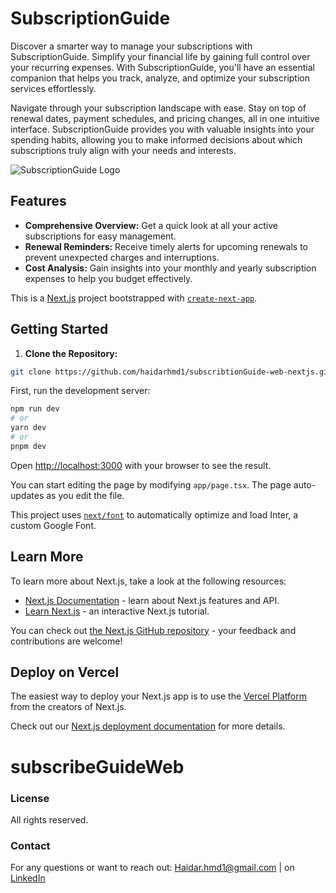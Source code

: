 # SubscriptionGuide

Discover a smarter way to manage your subscriptions with SubscriptionGuide. Simplify your financial life by gaining full control over your recurring expenses. With SubscriptionGuide, you'll have an essential companion that helps you track, analyze, and optimize your subscription services effortlessly.

Navigate through your subscription landscape with ease. Stay on top of renewal dates, payment schedules, and pricing changes, all in one intuitive interface. SubscriptionGuide provides you with valuable insights into your spending habits, allowing you to make informed decisions about which subscriptions truly align with your needs and interests.

![SubscriptionGuide Logo](/path/to/logo.png)

## Features

- **Comprehensive Overview:** Get a quick look at all your active subscriptions for easy management.
- **Renewal Reminders:** Receive timely alerts for upcoming renewals to prevent unexpected charges and interruptions.
- **Cost Analysis:** Gain insights into your monthly and yearly subscription expenses to help you budget effectively.

This is a [Next.js](https://nextjs.org/) project bootstrapped with [`create-next-app`](https://github.com/vercel/next.js/tree/canary/packages/create-next-app).

## Getting Started

1. **Clone the Repository:**

```sh
git clone https://github.com/haidarhmd1/subscribtionGuide-web-nextjs.git
```

First, run the development server:

```bash
npm run dev
# or
yarn dev
# or
pnpm dev
```

Open [http://localhost:3000](http://localhost:3000) with your browser to see the result.

You can start editing the page by modifying `app/page.tsx`. The page auto-updates as you edit the file.

This project uses [`next/font`](https://nextjs.org/docs/basic-features/font-optimization) to automatically optimize and load Inter, a custom Google Font.

## Learn More

To learn more about Next.js, take a look at the following resources:

- [Next.js Documentation](https://nextjs.org/docs) - learn about Next.js features and API.
- [Learn Next.js](https://nextjs.org/learn) - an interactive Next.js tutorial.

You can check out [the Next.js GitHub repository](https://github.com/vercel/next.js/) - your feedback and contributions are welcome!

## Deploy on Vercel

The easiest way to deploy your Next.js app is to use the [Vercel Platform](https://vercel.com/new?utm_medium=default-template&filter=next.js&utm_source=create-next-app&utm_campaign=create-next-app-readme) from the creators of Next.js.

Check out our [Next.js deployment documentation](https://nextjs.org/docs/deployment) for more details.

# subscribeGuideWeb

### License

All rights reserved.

### Contact

For any questions or want to reach out: Haidar.hmd1@gmail.com | on
<a href="https://www.linkedin.com/in/haidar-hammoud-775602124/">LinkedIn</a>
